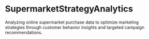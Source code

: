 # SupermarketStrategyAnalytics
Analyzing online supermarket purchase data to optimize marketing strategies through customer behavior insights and targeted campaign recommendations.
